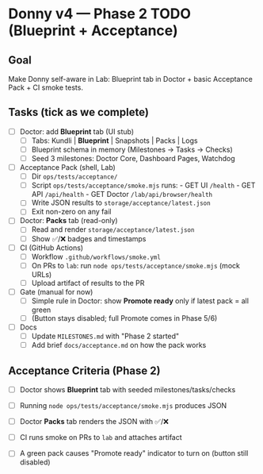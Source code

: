 # Donny v4 — Phase 2 TODO (Blueprint + Acceptance)

## Goal
Make Donny self-aware in Lab: Blueprint tab in Doctor + basic Acceptance Pack + CI smoke tests.

## Tasks (tick as we complete)
- [ ] Doctor: add **Blueprint** tab (UI stub)
  - [ ] Tabs: Kundli | **Blueprint** | Snapshots | Packs | Logs
  - [ ] Blueprint schema in memory (Milestones → Tasks → Checks)
  - [ ] Seed 3 milestones: Doctor Core, Dashboard Pages, Watchdog

- [ ] Acceptance Pack (shell, Lab)
  - [ ] Dir `ops/tests/acceptance/`
  - [ ] Script `ops/tests/acceptance/smoke.mjs` runs:
        - GET UI `/health`
        - GET API `/api/health`
        - GET Doctor `/lab/api/browser/health`
  - [ ] Write JSON results to `storage/acceptance/latest.json`
  - [ ] Exit non-zero on any fail

- [ ] Doctor: **Packs** tab (read-only)
  - [ ] Read and render `storage/acceptance/latest.json`
  - [ ] Show ✅/❌ badges and timestamps

- [ ] CI (GitHub Actions)
  - [ ] Workflow `.github/workflows/smoke.yml`
  - [ ] On PRs to `lab`: run `node ops/tests/acceptance/smoke.mjs` (mock URLs)
  - [ ] Upload artifact of results to the PR

- [ ] Gate (manual for now)
  - [ ] Simple rule in Doctor: show **Promote ready** only if latest pack = all green
  - [ ] (Button stays disabled; full Promote comes in Phase 5/6)

- [ ] Docs
  - [ ] Update `MILESTONES.md` with "Phase 2 started"
  - [ ] Add brief `docs/acceptance.md` on how the pack works

## Acceptance Criteria (Phase 2)
- [ ] Doctor shows **Blueprint** tab with seeded milestones/tasks/checks
- [ ] Running `node ops/tests/acceptance/smoke.mjs` produces JSON
- [ ] Doctor **Packs** tab renders the JSON with ✅/❌
- [ ] CI runs smoke on PRs to `lab` and attaches artifact
- [ ] A green pack causes "Promote ready" indicator to turn on (button still disabled)

